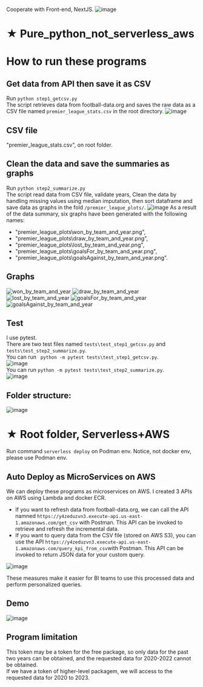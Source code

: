 
Cooperate with Front-end, NextJS.
![image](https://github.com/user-attachments/assets/255c12fc-b62a-43de-973a-f4d45580708f)

# ★ Pure_python_not_serverless_aws
# How to run these programs
## Get data from API then save it as CSV
Run ```python step1_getcsv.py```  
The script retrieves data from football-data.org and saves the raw data as a CSV file named ```premier_league_stats.csv``` in the root directory.
![image](https://github.com/user-attachments/assets/22c3e7bb-c9a5-421b-8ee4-9f1dac175134)

## CSV file
"premier_league_stats.csv", on root folder. 

## Clean the data and save the summaries as graphs
Run ```python step2_summarize.py```  
The script read data from CSV file, validate years, Clean the data by handling missing values using median imputation, then sort dataframe and save data as graphs in the fold ```/premier_league_plots/```.
![image](https://github.com/user-attachments/assets/3f6f1878-ad7c-4b84-be00-c39dec0eeae7)
As a result of the data summary, six graphs have been generated with the following names:
* "premier_league_plots\won_by_team_and_year.png",
* "premier_league_plots\draw_by_team_and_year.png",
* "premier_league_plots\lost_by_team_and_year.png",
* "premier_league_plots\goalsFor_by_team_and_year.png",
* "premier_league_plots\goalsAgainst_by_team_and_year.png".

## Graphs
![won_by_team_and_year](https://github.com/user-attachments/assets/7c9f3475-89d9-43fe-9605-f1f35485b011)
![draw_by_team_and_year](https://github.com/user-attachments/assets/b739f62d-0df2-4d33-b4e8-9135160589bc)
![lost_by_team_and_year](https://github.com/user-attachments/assets/a32576d0-5bea-4f53-8656-101d7cb374df)
![goalsFor_by_team_and_year](https://github.com/user-attachments/assets/e239c49b-493e-483e-827a-d9feeb52d6b8)
![goalsAgainst_by_team_and_year](https://github.com/user-attachments/assets/f29e5c24-c006-47a3-9b0f-5f6fa81949ca)

## Test 
I use pytest.    
There are two test files named ```tests\test_step1_getcsv.py``` and ```tests\test_step2_summarize.py```.    
You can run ``` python -m pytest tests\test_step1_getcsv.py```.     
![image](https://github.com/user-attachments/assets/ea858a4e-2b38-4ebe-aa26-0c02bd3c99f8)    
You can run ```python -m pytest tests\test_step2_summarize.py```.    
![image](https://github.com/user-attachments/assets/e3c71737-69df-4598-af8f-87ed3f92d859)     

## Folder structure:  
![image](https://github.com/user-attachments/assets/41633cfd-0362-4448-8e70-756d6a82d899)

# ★ Root folder, Serverless+AWS
Run command ```serverless deploy``` on Podman env. Notice, not docker env, please use Podman env.    
## Auto Deploy as MicroServices on AWS
We can deploy these programs as microservices on AWS. I created 3 APIs on AWS using Lambda and docker ECR.   
* If you want to refresh data from football-data.org, we can call the API namned ```https://y4zeduzvn3.execute-api.us-east-1.amazonaws.com/get_csv``` with Postman. This API can be invoked to retrieve and refresh the incremental data.   
* If you want to query data from the CSV file (stored on AWS S3), you can use the API ```https://y4zeduzvn3.execute-api.us-east-1.amazonaws.com/query_kpi_from_csv```with Postman. This API can be invoked to return JSON data for your custom query.
      
![image](https://github.com/user-attachments/assets/c396de3e-d1a7-4465-a20d-c35434ea788b)   
       
These measures make it easier for BI teams to use this processed data and perform personalized queries.    

## Demo
![image](https://github.com/user-attachments/assets/9b0ad46a-9799-4083-b166-ac72c5f58e75)

## Program limitation
This token may be a token for the free package, so only data for the past two years can be obtained, and the requested data for 2020-2022 cannot be obtained.   
If we have a token of higher-level packagem, we will access to the requested data for 2020 to 2023.
